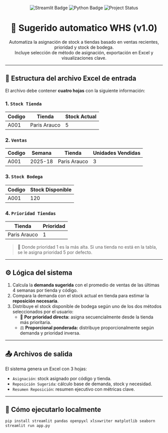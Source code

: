<p align="center">
  <img src="https://img.shields.io/badge/streamlit-app-red?logo=streamlit" alt="Streamlit Badge"/>
  <img src="https://img.shields.io/badge/python-3.10+-blue?logo=python" alt="Python Badge"/>
  <img src="https://img.shields.io/badge/status-prototype-yellow" alt="Project Status"/>
</p>

<h1 align="center">🏪 Sugerido automatico WHS (v1.0)</h1>

<p align="center">
  Automatiza la asignación de stock a tiendas basado en ventas recientes, prioridad y stock de bodega.<br/>
  Incluye selección de método de asignación, exportación en Excel y visualizaciones clave.
</p>

---

## 📂 Estructura del archivo Excel de entrada

El archivo debe contener **cuatro hojas** con la siguiente información:

### 1. `Stock Tienda`
| Codigo | Tienda | Stock Actual |
|--------|--------|---------------|
| A001   | Paris Arauco | 5       |

### 2. `Ventas`
| Codigo | Semana | Tienda | Unidades Vendidas |
|--------|--------|--------|-------------------|
| A001   | 2025-18 | Paris Arauco | 3         |

### 3. `Stock Bodega`
| Codigo | Stock Disponible |
|--------|------------------|
| A001   | 120              |

### 4. `Prioridad Tiendas`
| Tienda | Prioridad |
|--------|-----------|
| Paris Arauco | 1     |

> 📌 Donde prioridad 1 es la más alta. Si una tienda no está en la tabla, se le asigna prioridad 5 por defecto.

---

## ⚙️ Lógica del sistema

1. Calcula la **demanda sugerida** con el promedio de ventas de las últimas 4 semanas por tienda y código.
2. Compara la demanda con el stock actual en tienda para estimar la **reposició‍n necesaria**.
3. Distribuye el stock disponible de bodega según uno de los dos métodos seleccionados por el usuario:
   - 🔁 **Por prioridad directa:** asigna secuencialmente desde la tienda más prioritaria.
   - ⚖️ **Proporcional ponderada:** distribuye proporcionalmente según demanda y prioridad inversa.

---

## 📤 Archivos de salida

El sistema genera un Excel con 3 hojas:

- `Asignación`: stock asignado por código y tienda.
- `Reposición Sugerida`: cálculo base de demanda, stock y necesidad.
- `Resumen Reposición`: resumen ejecutivo con métricas clave.

---

## 🚀 Cómo ejecutarlo localmente

```bash
pip install streamlit pandas openpyxl xlsxwriter matplotlib seaborn
streamlit run app.py
